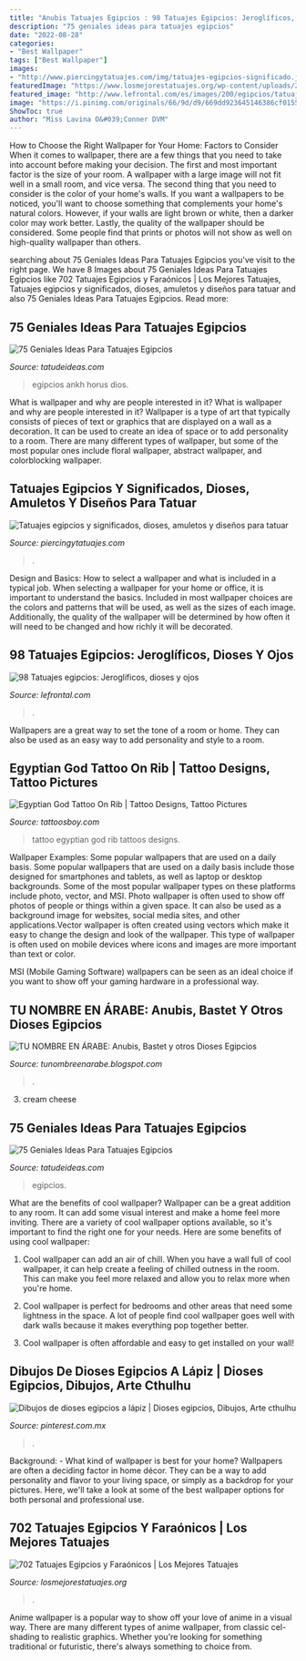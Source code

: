 ```yaml
---
title: "Anubis Tatuajes Egipcios : 98 Tatuajes Egipcios: Jeroglíficos, Dioses Y Ojos"
description: "75 geniales ideas para tatuajes egipcios"
date: "2022-08-28"
categories:
- "Best Wallpaper"
tags: ["Best Wallpaper"]
images:
- "http://www.piercingytatuajes.com/img/tatuajes-egipcios-significado.jpg"
featuredImage: "https://www.losmejorestatuajes.org/wp-content/uploads/2020/07/63-tatuajes-egipcios-belagoria.jpg"
featured_image: "http://www.lefrontal.com/es/images/200/egipcios/tatuaje-egipcio-46.jpg"
image: "https://i.pinimg.com/originals/66/9d/d9/669dd923645146386cf0155b0b1cf874.jpg"
ShowToc: true
author: "Miss Lavina O&#039;Conner DVM"
---
```



How to Choose the Right Wallpaper for Your Home: Factors to Consider
When it comes to wallpaper, there are a few things that you need to take into account before making your decision. The first and most important factor is the size of your room. A wallpaper with a large image will not fit well in a small room, and vice versa. 
The second thing that you need to consider is the color of your home's walls. If you want a wallpapers to be noticed, you'll want to choose something that complements your home's natural colors. However, if your walls are light brown or white, then a darker color may work better. 
Lastly, the quality of the wallpaper should be considered. Some people find that prints or photos will not show as well on high-quality wallpaper than others.

	

		
searching about 75 Geniales Ideas Para Tatuajes Egipcios you've visit to the right page. We have 8 Images about 75 Geniales Ideas Para Tatuajes Egipcios like 702 Tatuajes Egipcios y Faraónicos | Los Mejores Tatuajes, Tatuajes egipcios y significados, dioses, amuletos y diseños para tatuar and also 75 Geniales Ideas Para Tatuajes Egipcios. Read more:
		
    
## 75 Geniales Ideas Para Tatuajes Egipcios

<img loading=lazy src="http://www.tatudeideas.com/wp-content/uploads/2015/11/31-tatuajes-egipcios-.jpg" onerror="this.onerror=null;this.src='https://tse2.mm.bing.net/th?id=OIP.SmSiC3P-JkkF5iZd-hUmLgHaLL&amp;pid=15.1';" alt="75 Geniales Ideas Para Tatuajes Egipcios">

_Source: tatudeideas.com_

>egipcios ankh horus dios. 

	

What is wallpaper and why are people interested in it?
What is wallpaper and why are people interested in it?
Wallpaper is a type of art that typically consists of pieces of text or graphics that are displayed on a wall as a decoration. It can be used to create an idea of space or to add personality to a room. There are many different types of wallpaper, but some of the most popular ones include floral wallpaper, abstract wallpaper, and colorblocking wallpaper.

    
## Tatuajes Egipcios Y Significados, Dioses, Amuletos Y Diseños Para Tatuar

<img loading=lazy src="http://www.piercingytatuajes.com/img/tatuajes-egipcios-significado.jpg" onerror="this.onerror=null;this.src='https://tse1.mm.bing.net/th?id=OIP.I9TpYr0RugHXZY55dwZBAQHaEj&amp;pid=15.1';" alt="Tatuajes egipcios y significados, dioses, amuletos y diseños para tatuar">

_Source: piercingytatuajes.com_

>. 

	

Design and Basics: How to select a wallpaper and what is included in a typical job.
When selecting a wallpaper for your home or office, it is important to understand the basics. Included in most wallpaper choices are the colors and patterns that will be used, as well as the sizes of each image. Additionally, the quality of the wallpaper will be determined by how often it will need to be changed and how richly it will be decorated.

    
## 98 Tatuajes Egipcios: Jeroglíficos, Dioses Y Ojos

<img loading=lazy src="http://www.lefrontal.com/es/images/200/egipcios/tatuaje-egipcio-46.jpg" onerror="this.onerror=null;this.src='https://tse3.mm.bing.net/th?id=OIP.ypsaIwYB8v0PRqTTsid1xAHaMj&amp;pid=15.1';" alt="98 Tatuajes egipcios: Jeroglíficos, dioses y ojos">

_Source: lefrontal.com_

>. 

	

Wallpapers are a great way to set the tone of a room or home. They can also be used as an easy way to add personality and style to a room.

    
## Egyptian God Tattoo On Rib | Tattoo Designs, Tattoo Pictures

<img loading=lazy src="http://www.tattoosboy.com/wp-content/uploads/2016/03/Egyptian-God-Tattoo-On-Rib-TB119.jpg" onerror="this.onerror=null;this.src='https://tse3.mm.bing.net/th?id=OIP.Q1T8jqpVu5KuJy3cKxhXJwHaLE&amp;pid=15.1';" alt="Egyptian God Tattoo On Rib | Tattoo Designs, Tattoo Pictures">

_Source: tattoosboy.com_

>tattoo egyptian god rib tattoos designs. 

	

Wallpaper Examples: Some popular wallpapers that are used on a daily basis.
Some popular wallpapers that are used on a daily basis include those designed for smartphones and tablets, as well as laptop or desktop backgrounds. Some of the most popular wallpaper types on these platforms include photo, vector, and MSI. 
Photo wallpaper is often used to show off photos of people or things within a given space. It can also be used as a background image for websites, social media sites, and other applications.Vector wallpaper is often created using vectors which make it easy to change the design and look of the wallpaper. This type of wallpaper is often used on mobile devices where icons and images are more important than text or color. 

MSI (Mobile Gaming Software) wallpapers can be seen as an ideal choice if you want to show off your gaming hardware in a professional way.

    
## TU NOMBRE EN ÁRABE: Anubis, Bastet Y Otros Dioses Egipcios

<img loading=lazy src="http://3.bp.blogspot.com/-ysiqwJ635BM/VV0XUMFwZ3I/AAAAAAAAKEI/GH-VSO2wyY8/s1600/tatuajes.anubis.jpg" onerror="this.onerror=null;this.src='https://tse1.mm.bing.net/th?id=OIP.6U9eTF9jYrsW2GFMY-0PLwHaHj&amp;pid=15.1';" alt="TU NOMBRE EN ÁRABE: Anubis, Bastet y otros Dioses Egipcios">

_Source: tunombreenarabe.blogspot.com_

>. 

	

3. cream cheese 

    
## 75 Geniales Ideas Para Tatuajes Egipcios

<img loading=lazy src="https://www.tatudeideas.com/wp-content/uploads/2015/11/24-tatuajes-egipcios-.jpg" onerror="this.onerror=null;this.src='https://tse3.mm.bing.net/th?id=OIP.fBmQWnrYyPD628OGBJs9JgHaHa&amp;pid=15.1';" alt="75 Geniales Ideas Para Tatuajes Egipcios">

_Source: tatudeideas.com_

>egipcios. 

	

What are the benefits of cool wallpaper?
Wallpaper can be a great addition to any room. It can add some visual interest and make a home feel more inviting. There are a variety of cool wallpaper options available, so it's important to find the right one for your needs. Here are some benefits of using cool wallpaper: 
1. Cool wallpaper can add an air of chill. When you have a wall full of cool wallpaper, it can help create a feeling of chilled outness in the room. This can make you feel more relaxed and allow you to relax more when you're home. 

2. Cool wallpaper is perfect for bedrooms and other areas that need some lightness in the space. A lot of people find cool wallpaper goes well with dark walls because it makes everything pop together better. 

3. Cool wallpaper is often affordable and easy to get installed on your wall!

    
## Dibujos De Dioses Egipcios A Lápiz | Dioses Egipcios, Dibujos, Arte Cthulhu

<img loading=lazy src="https://i.pinimg.com/originals/66/9d/d9/669dd923645146386cf0155b0b1cf874.jpg" onerror="this.onerror=null;this.src='https://tse2.mm.bing.net/th?id=OIP.2nud_ExgohmWHRl8HEcTnQHaNK&amp;pid=15.1';" alt="Dibujos de dioses egipcios a lápiz | Dioses egipcios, Dibujos, Arte cthulhu">

_Source: pinterest.com.mx_

>. 

	

Background: - What kind of wallpaper is best for your home?
Wallpapers are often a deciding factor in home décor. They can be a way to add personality and flavor to your living space, or simply as a backdrop for your pictures. Here, we'll take a look at some of the best wallpaper options for both personal and professional use.

    
## 702 Tatuajes Egipcios Y Faraónicos | Los Mejores Tatuajes

<img loading=lazy src="https://www.losmejorestatuajes.org/wp-content/uploads/2020/07/63-tatuajes-egipcios-belagoria.jpg" onerror="this.onerror=null;this.src='https://tse1.mm.bing.net/th?id=OIP.w1A-oamWHAvyOHwUI-1LHwHaJ4&amp;pid=15.1';" alt="702 Tatuajes Egipcios y Faraónicos | Los Mejores Tatuajes">

_Source: losmejorestatuajes.org_

>. 

	

Anime wallpaper is a popular way to show off your love of anime in a visual way. There are many different types of anime wallpaper, from classic cel-shading to realistic graphics. Whether you're looking for something traditional or futuristic, there's always something to choice from.

